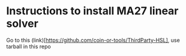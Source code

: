 # Instructions to install MA27 linear solver

Go to this (link)[https://github.com/coin-or-tools/ThirdParty-HSL], use tarball in this repo
